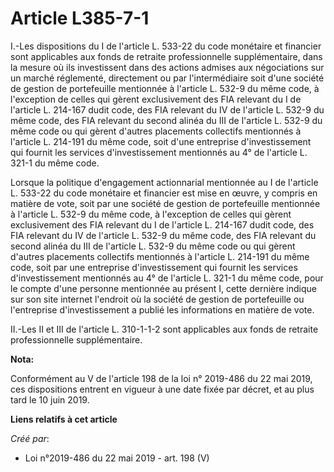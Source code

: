 # Article L385-7-1

I.-Les dispositions du I de l'article L. 533-22 du code monétaire et financier sont applicables aux fonds de retraite
professionnelle supplémentaire, dans la mesure où ils investissent dans des actions admises aux négociations sur un marché
réglementé, directement ou par l'intermédiaire soit d'une société de gestion de portefeuille mentionnée à l'article L. 532-9
du même code, à l'exception de celles qui gèrent exclusivement des FIA relevant du I de l'article L. 214-167 dudit code, des
FIA relevant du IV de l'article L. 532-9 du même code, des FIA relevant du second alinéa du III de l'article L. 532-9 du même
code ou qui gèrent d'autres placements collectifs mentionnés à l'article L. 214-191 du même code, soit d'une entreprise
d'investissement qui fournit les services d'investissement mentionnés au 4° de l'article L. 321-1 du même code.

Lorsque la politique d'engagement actionnarial mentionnée au I de l'article L. 533-22 du code monétaire et financier est mise
en œuvre, y compris en matière de vote, soit par une société de gestion de portefeuille mentionnée à l'article L. 532-9 du
même code, à l'exception de celles qui gèrent exclusivement des FIA relevant du I de l'article L. 214-167 dudit code, des FIA
relevant du IV de l'article L. 532-9 du même code, des FIA relevant du second alinéa du III de l'article L. 532-9 du même
code ou qui gèrent d'autres placements collectifs mentionnés à l'article L. 214-191 du même code, soit par une entreprise
d'investissement qui fournit les services d'investissement mentionnés au 4° de l'article L. 321-1 du même code, pour le
compte d'une personne mentionnée au présent I, cette dernière indique sur son site internet l'endroit où la société de
gestion de portefeuille ou l'entreprise d'investissement a publié les informations en matière de vote.

II.-Les II et III de l'article L. 310-1-1-2 sont applicables aux fonds de retraite professionnelle supplémentaire.

**Nota:**

Conformément au V de l'article 198 de la loi n° 2019-486 du 22 mai 2019, ces dispositions entrent en vigueur à une date fixée
par décret, et au plus tard le 10 juin 2019.

**Liens relatifs à cet article**

_Créé par_:

  - Loi n°2019-486 du 22 mai 2019 - art. 198 (V)
